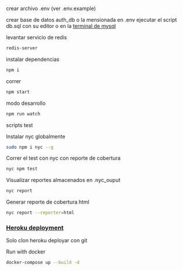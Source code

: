 crear archivo .env (ver .env.example)

crear base de datos auth_db o la mensionada en .env
ejecutar el script db.sql con su editor o en la [terminal de mysql](https://dev.mysql.com/doc/refman/8.0/en/mysql-batch-commands.html)

levantar servicio de redis
``` bash
redis-server
```

instalar dependencias
``` bash
npm i
```

correr
``` bash
npm start
```

modo desarrollo
``` bash
npm run watch
```

scripts test

Instalar nyc globalmente
``` bash
sudo npm i nyc --g
```


Correr el test con nyc con reporte de cobertura
``` bash
nyc npm test
```

Visualizar reportes almacenados en .nyc_ouput
``` bash
nyc report
```

Generar reporte de cobertura html
``` bash
nyc report --reporter=html
```
  
### [Heroku deployment](https://redis-auth.herokuapp.com/)
Solo clon heroku deployar con git 



Run with docker
``` bash
docker-compose up --build -d
```